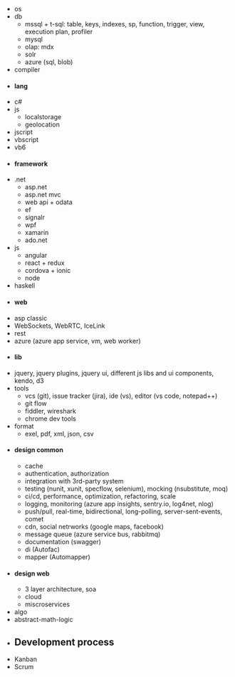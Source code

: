 * os
* db
  * mssql + t-sql: table, keys, indexes, sp, function, trigger, view, execution plan, profiler
  * mysql  
  * olap: mdx
  * solr
  * azure (sql, blob)
* compiler
* #### lang
* c#
* js
  * localstorage
  * geolocation
* jscript
* vbscript
* vb6
* #### framework
* .net
  * asp.net
  * asp.net mvc
  * web api + odata
  * ef
  * signalr
  * wpf
  * xamarin
  * ado.net
* js
  * angular
  * react + redux
  * cordova + ionic
  * node
* haskell
* #### web
* asp classic
* WebSockets, WebRTC, IceLink
* rest
* azure (azure app service, vm, web worker)
* #### lib
* jquery, jquery plugins, jquery ui, different js libs and ui components, kendo, d3
* tools
  * vcs (git), issue tracker (jira), ide (vs), editor (vs code, notepad++)
  * git flow
  * fiddler, wireshark
  * chrome dev tools
* format
  * exel, pdf, xml, json, csv
* #### design common
  * cache
  * authentication, authorization
  * integration with 3rd-party system
  * testing (nunit, xunit, specflow, selenium), mocking (nsubstitute, moq)
  * ci/cd, performance, optimization, refactoring, scale
  * logging, monitoring (azure app insights, sentry.io, log4net, nlog)
  * push/pull, real-time, bidirectional, long-polling, server-sent-events, comet 
  * cdn, social netrworks (google maps, facebook)
  * message queue (azure service bus, rabbitmq)
  * documentation (swagger)
  * di (Autofac)
  * mapper (Automapper)
* #### design web
  * 3 layer architecture, soa
  * cloud
  * miscroservices
* algo
* abstract-math-logic
* ## Development process
* Kanban
* Scrum
